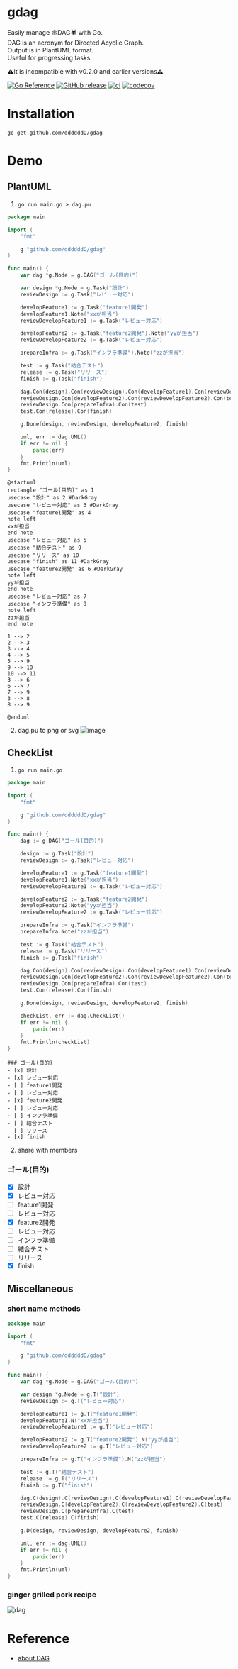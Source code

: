 # gdag
Easily manage 🕸DAG🕷 with Go.<br>
DAG is an acronym for Directed Acyclic Graph.<br>
Output is in PlantUML format.<br>
Useful for progressing tasks.

⚠It is incompatible with v0.2.0 and earlier versions⚠

[![Go Reference](https://pkg.go.dev/badge/github.com/ddddddO/gdag.svg)](https://pkg.go.dev/github.com/ddddddO/gdag) [![GitHub release](https://img.shields.io/github/release/ddddddO/gdag.svg)](https://github.com/ddddddO/gdag/releases) [![ci](https://github.com/ddddddO/gdag/actions/workflows/ci.yaml/badge.svg)](https://github.com/ddddddO/gdag/actions/workflows/ci.yaml) [![codecov](https://codecov.io/gh/ddddddO/gdag/branch/main/graph/badge.svg?token=OO8ZSJFTL4)](https://codecov.io/gh/ddddddO/gdag)

# Installation
```console
go get github.com/ddddddO/gdag
```

# Demo
## PlantUML

1. `go run main.go > dag.pu`

```go
package main

import (
	"fmt"

	g "github.com/ddddddO/gdag"
)

func main() {
	var dag *g.Node = g.DAG("ゴール(目的)")

	var design *g.Node = g.Task("設計")
	reviewDesign := g.Task("レビュー対応")

	developFeature1 := g.Task("feature1開発")
	developFeature1.Note("xxが担当")
	reviewDevelopFeature1 := g.Task("レビュー対応")

	developFeature2 := g.Task("feature2開発").Note("yyが担当")
	reviewDevelopFeature2 := g.Task("レビュー対応")

	prepareInfra := g.Task("インフラ準備").Note("zzが担当")

	test := g.Task("結合テスト")
	release := g.Task("リリース")
	finish := g.Task("finish")

	dag.Con(design).Con(reviewDesign).Con(developFeature1).Con(reviewDevelopFeature1).Con(test)
	reviewDesign.Con(developFeature2).Con(reviewDevelopFeature2).Con(test)
	reviewDesign.Con(prepareInfra).Con(test)
	test.Con(release).Con(finish)

	g.Done(design, reviewDesign, developFeature2, finish)

	uml, err := dag.UML()
	if err != nil {
		panic(err)
	}
	fmt.Println(uml)
}
```

```
@startuml
rectangle "ゴール(目的)" as 1
usecase "設計" as 2 #DarkGray
usecase "レビュー対応" as 3 #DarkGray
usecase "feature1開発" as 4
note left
xxが担当
end note
usecase "レビュー対応" as 5
usecase "結合テスト" as 9
usecase "リリース" as 10
usecase "finish" as 11 #DarkGray
usecase "feature2開発" as 6 #DarkGray
note left
yyが担当
end note
usecase "レビュー対応" as 7
usecase "インフラ準備" as 8
note left
zzが担当
end note

1 --> 2
2 --> 3
3 --> 4
4 --> 5
5 --> 9
9 --> 10
10 --> 11
3 --> 6
6 --> 7
7 --> 9
3 --> 8
8 --> 9

@enduml
```

2. dag.pu to png or svg
![image](dag.svg)


## CheckList

1. `go run main.go`

```go
package main

import (
	"fmt"

	g "github.com/ddddddO/gdag"
)

func main() {
	dag := g.DAG("ゴール(目的)")

	design := g.Task("設計")
	reviewDesign := g.Task("レビュー対応")

	developFeature1 := g.Task("feature1開発")
	developFeature1.Note("xxが担当")
	reviewDevelopFeature1 := g.Task("レビュー対応")

	developFeature2 := g.Task("feature2開発")
	developFeature2.Note("yyが担当")
	reviewDevelopFeature2 := g.Task("レビュー対応")

	prepareInfra := g.Task("インフラ準備")
	prepareInfra.Note("zzが担当")

	test := g.Task("結合テスト")
	release := g.Task("リリース")
	finish := g.Task("finish")

	dag.Con(design).Con(reviewDesign).Con(developFeature1).Con(reviewDevelopFeature1).Con(test)
	reviewDesign.Con(developFeature2).Con(reviewDevelopFeature2).Con(test)
	reviewDesign.Con(prepareInfra).Con(test)
	test.Con(release).Con(finish)

	g.Done(design, reviewDesign, developFeature2, finish)

	checkList, err := dag.CheckList()
	if err != nil {
		panic(err)
	}
	fmt.Println(checkList)
}
```

```
### ゴール(目的)
- [x] 設計
- [x] レビュー対応
- [ ] feature1開発
- [ ] レビュー対応
- [x] feature2開発
- [ ] レビュー対応
- [ ] インフラ準備
- [ ] 結合テスト
- [ ] リリース
- [x] finish
```

2. share with members
### ゴール(目的)
- [x] 設計
- [x] レビュー対応
- [ ] feature1開発
- [ ] レビュー対応
- [x] feature2開発
- [ ] レビュー対応
- [ ] インフラ準備
- [ ] 結合テスト
- [ ] リリース
- [x] finish

## Miscellaneous
### short name methods

```go
package main

import (
	"fmt"

	g "github.com/ddddddO/gdag"
)

func main() {
	var dag *g.Node = g.DAG("ゴール(目的)")

	var design *g.Node = g.T("設計")
	reviewDesign := g.T("レビュー対応")

	developFeature1 := g.T("feature1開発")
	developFeature1.N("xxが担当")
	reviewDevelopFeature1 := g.T("レビュー対応")

	developFeature2 := g.T("feature2開発").N("yyが担当")
	reviewDevelopFeature2 := g.T("レビュー対応")

	prepareInfra := g.T("インフラ準備").N("zzが担当")

	test := g.T("結合テスト")
	release := g.T("リリース")
	finish := g.T("finish")

	dag.C(design).C(reviewDesign).C(developFeature1).C(reviewDevelopFeature1).C(test)
	reviewDesign.C(developFeature2).C(reviewDevelopFeature2).C(test)
	reviewDesign.C(prepareInfra).C(test)
	test.C(release).C(finish)

	g.D(design, reviewDesign, developFeature2, finish)

	uml, err := dag.UML()
	if err != nil {
		panic(err)
	}
	fmt.Println(uml)
}
```

### ginger grilled pork recipe
![dag](_example/dinner/dag.svg)

# Reference
- [about DAG](https://nave-kazu.hatenablog.com/entry/2015/11/30/154810)
